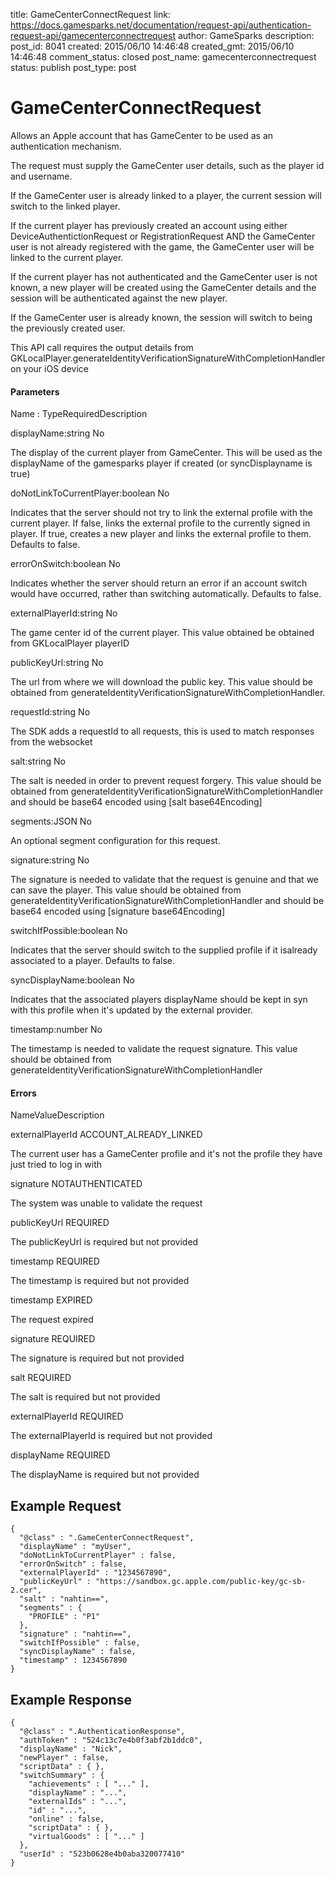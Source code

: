 title: GameCenterConnectRequest
link: https://docs.gamesparks.net/documentation/request-api/authentication-request-api/gamecenterconnectrequest
author: GameSparks
description: 
post_id: 8041
created: 2015/06/10 14:46:48
created_gmt: 2015/06/10 14:46:48
comment_status: closed
post_name: gamecenterconnectrequest
status: publish
post_type: post

<!--Allows an Apple account that has GameCenter to be used as an authentication mechanism. -->

# GameCenterConnectRequest

Allows an Apple account that has GameCenter to be used as an authentication mechanism.

The request must supply the GameCenter user details, such as the player id and username.

If the GameCenter user is already linked to a player, the current session will switch to the linked player.

If the current player has previously created an account using either DeviceAuthentictionRequest or RegistrationRequest AND the GameCenter user is not already registered with the game, the GameCenter user will be linked to the current player.

If the current player has not authenticated and the GameCenter user is not known, a new player will be created using the GameCenter details and the session will be authenticated against the new player.

If the GameCenter user is already known, the session will switch to being the previously created user.

This API call requires the output details from GKLocalPlayer.generateIdentityVerificationSignatureWithCompletionHandler on your iOS device

#### Parameters

Name : TypeRequiredDescription

displayName:string
No

The display of the current player from GameCenter. This will be used as the displayName of the gamesparks player if created (or syncDisplayname is true)

doNotLinkToCurrentPlayer:boolean
No

Indicates that the server should not try to link the external profile with the current player. If false, links the external profile to the currently signed in player. If true, creates a new player and links the external profile to them. Defaults to false.

errorOnSwitch:boolean
No

Indicates whether the server should return an error if an account switch would have occurred, rather than switching automatically. Defaults to false.

externalPlayerId:string
No

The game center id of the current player. This value obtained be obtained from GKLocalPlayer playerID

publicKeyUrl:string
No

The url from where we will download the public key. This value should be obtained from generateIdentityVerificationSignatureWithCompletionHandler. 

requestId:string
No

The SDK adds a requestId to all requests, this is used to match responses from the websocket

salt:string
No

The salt is needed in order to prevent request forgery. This value should be obtained from generateIdentityVerificationSignatureWithCompletionHandler and should be base64 encoded using [salt base64Encoding]

segments:JSON
No

An optional segment configuration for this request.

signature:string
No

The signature is needed to validate that the request is genuine and that we can save the player. This value should be obtained from generateIdentityVerificationSignatureWithCompletionHandler and should be base64 encoded using [signature base64Encoding]

switchIfPossible:boolean
No

Indicates that the server should switch to the supplied profile if it isalready associated to a player. Defaults to false.

syncDisplayName:boolean
No

Indicates that the associated players displayName should be kept in syn with this profile when it's updated by the external provider.

timestamp:number
No

The timestamp is needed to validate the request signature. This value should be obtained from generateIdentityVerificationSignatureWithCompletionHandler

#### Errors

NameValueDescription

externalPlayerId
ACCOUNT_ALREADY_LINKED

The current user has a GameCenter profile and it's not the profile they have just tried to log in with

signature
NOTAUTHENTICATED

The system was unable to validate the request

publicKeyUrl
REQUIRED

The publicKeyUrl is required but not provided

timestamp
REQUIRED

The timestamp is required but not provided

timestamp
EXPIRED

The request expired

signature
REQUIRED

The signature is required but not provided

salt
REQUIRED

The salt is required but not provided

externalPlayerId
REQUIRED

The externalPlayerId is required but not provided

displayName
REQUIRED

The displayName is required but not provided

  


## Example Request
    
    
    {
      "@class" : ".GameCenterConnectRequest",
      "displayName" : "myUser",
      "doNotLinkToCurrentPlayer" : false,
      "errorOnSwitch" : false,
      "externalPlayerId" : "1234567890",
      "publicKeyUrl" : "https://sandbox.gc.apple.com/public-key/gc-sb-2.cer",
      "salt" : "nahtin==",
      "segments" : {
        "PROFILE" : "P1"
      },
      "signature" : "nahtin==",
      "switchIfPossible" : false,
      "syncDisplayName" : false,
      "timestamp" : 1234567890
    }

## Example Response
    
    
    {
      "@class" : ".AuthenticationResponse",
      "authToken" : "524c13c7e4b0f3abf2b1ddc0",
      "displayName" : "Nick",
      "newPlayer" : false,
      "scriptData" : { },
      "switchSummary" : {
        "achievements" : [ "..." ],
        "displayName" : "...",
        "externalIds" : "...",
        "id" : "...",
        "online" : false,
        "scriptData" : { },
        "virtualGoods" : [ "..." ]
      },
      "userId" : "523b0628e4b0aba320077410"
    }